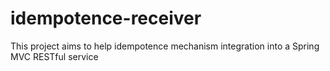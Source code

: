 # idempotence-receiver
This project aims to help idempotence mechanism integration into a Spring MVC RESTful service
